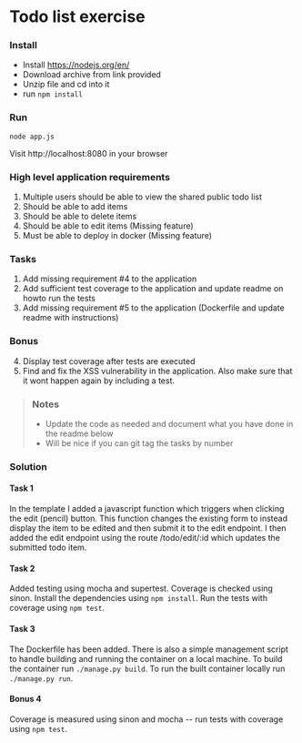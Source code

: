 # Todo list exercise

### Install

- Install https://nodejs.org/en/
- Download archive from link provided
- Unzip file and cd into it
- run `npm install`

### Run
`node app.js`

Visit http://localhost:8080 in your browser

### High level application requirements
1. Multiple users should be able to view the shared public todo list
2. Should be able to add items
3. Should be able to delete items
4. Should be able to edit items (Missing feature)
5. Must be able to deploy in docker (Missing feature)

### Tasks
1. Add missing requirement #4 to the application
2. Add sufficient test coverage to the application and update readme on howto run the tests
3. Add missing requirement #5 to the application (Dockerfile and update readme with instructions)

### Bonus
4. Display test coverage after tests are executed
5. Find and fix the XSS vulnerability in the application. Also make sure that it wont happen again by including a test.

> ### Notes
> - Update the code as needed and document what you have done in the readme below
> - Will be nice if you can git tag the tasks by number

### Solution
#### Task 1
In the template I added a javascript function which triggers when clicking the edit (pencil) button.
This function changes the existing form to instead display the item to be edited and then submit it to the edit endpoint.
I then added the edit endpoint using the route /todo/edit/:id which updates the submitted todo item.

#### Task 2
Added testing using mocha and supertest.
Coverage is checked using sinon.
Install the dependencies using `npm install`.
Run the tests with coverage using `npm test`.

#### Task 3
The Dockerfile has been added.
There is also a simple management script to handle building and running the container on a local machine.
To build the container run `./manage.py build`.
To run the built container locally run `./manage.py run`.

#### Bonus 4
Coverage is measured using sinon and mocha -- run tests with coverage using `npm test`.

